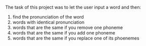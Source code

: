 The task of this project was to let the user input a word and then:
1) find the pronunciation of the word
2) words with identical pronunciation 
3) words that are the same if you remove one phoneme
4) words that are the same if you add one phoneme
5) words that are the same if you replace one of its phoenemes 
